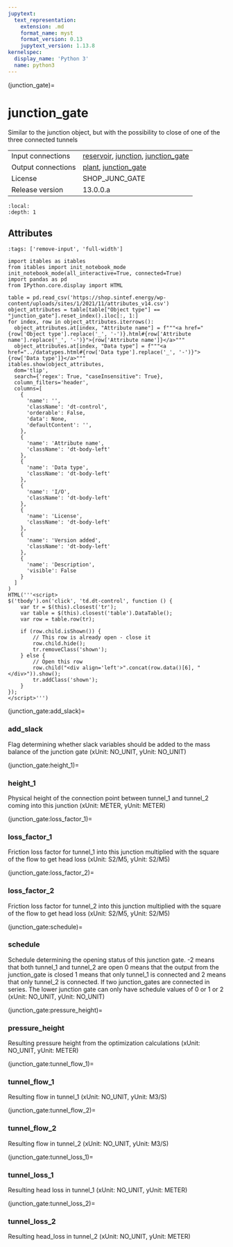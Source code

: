 ```yaml
---
jupytext:
  text_representation:
    extension: .md
    format_name: myst
    format_version: 0.13
    jupytext_version: 1.13.8
kernelspec:
  display_name: 'Python 3'
  name: python3
---
```


(junction_gate)=
# junction_gate
Similar to the junction object, but with the possibility to close of one of the three connected tunnels

|   |   |
|---|---|
|Input connections|<a href="reservoir.html">reservoir</a>, <a href="junction.html">junction</a>, <a href="junction_gate.html">junction_gate</a>|
|Output connections|<a href="plant.html">plant</a>, <a href="junction_gate.html">junction_gate</a>|
|License|SHOP_JUNC_GATE|
|Release version|13.0.0.a|

```{contents}
:local:
:depth: 1
```







## Attributes
```{code-cell} ipython3
:tags: ['remove-input', 'full-width']

import itables as itables
from itables import init_notebook_mode
init_notebook_mode(all_interactive=True, connected=True)
import pandas as pd
from IPython.core.display import HTML

table = pd.read_csv('https://shop.sintef.energy/wp-content/uploads/sites/1/2021/11/attributes_v14.csv')
object_attributes = table[table["Object type"] == "junction_gate"].reset_index().iloc[:, 1:]
for index, row in object_attributes.iterrows():
  object_attributes.at[index, "Attribute name"] = f"""<a href="{row['Object type'].replace('_', '-')}.html#{row['Attribute name'].replace('_', '-')}">{row['Attribute name']}</a>"""
  object_attributes.at[index, "Data type"] = f"""<a href="../datatypes.html#{row['Data type'].replace('_', '-')}">{row['Data type']}</a>"""
itables.show(object_attributes,
  dom='tlip',
  search={'regex': True, "caseInsensitive": True},
  column_filters='header',
  columns=[
    {
      'name': '',
      'className': 'dt-control',
      'orderable': False,
      'data': None,
      'defaultContent': '',
    },
    {
      'name': 'Attribute name',
      'className': 'dt-body-left'
    },
    {
      'name': 'Data type',
      'className': 'dt-body-left'
    },
    {
      'name': 'I/O',
      'className': 'dt-body-left'
    },
    {
      'name': 'License',
      'className': 'dt-body-left'
    },
    {
      'name': 'Version added',
      'className': 'dt-body-left'
    },
    {
      'name': 'Description',
      'visible': False
    }
  ]
)
HTML('''<script>
$('tbody').on('click', 'td.dt-control', function () {
    var tr = $(this).closest('tr');
    var table = $(this).closest('table').DataTable();
    var row = table.row(tr);

    if (row.child.isShown()) {
        // This row is already open - close it
        row.child.hide();
        tr.removeClass('shown');
    } else {
        // Open this row
        row.child("<div align='left'>".concat(row.data()[6], "</div>")).show();
        tr.addClass('shown');
    }
});
</script>''')
```

(junction_gate:add_slack)=
### add_slack
Flag determining whether slack variables should be added to the mass balance of the junction gate (xUnit: NO_UNIT, yUnit: NO_UNIT)


(junction_gate:height_1)=
### height_1
Physical height of the connection point between tunnel_1 and tunnel_2 coming into this junction (xUnit: METER, yUnit: METER)


(junction_gate:loss_factor_1)=
### loss_factor_1
Friction loss factor for tunnel_1 into this junction multiplied with the square of the flow to get head loss (xUnit: S2/M5, yUnit: S2/M5)


(junction_gate:loss_factor_2)=
### loss_factor_2
Friction loss factor for tunnel_2 into this junction multiplied with the square of the flow to get head loss (xUnit: S2/M5, yUnit: S2/M5)


(junction_gate:schedule)=
### schedule
Schedule determining the opening status of this junction gate. -2 means that both tunnel_1 and tunnel_2 are open 0 means that the output from the junction_gate is closed 1 means that only tunnel_1 is connected and 2 means that only tunnel_2 is connected. If two junction_gates are connected in series. The lower junction gate can only have schedule values of 0 or 1 or 2 (xUnit: NO_UNIT, yUnit: NO_UNIT)


(junction_gate:pressure_height)=
### pressure_height
Resulting pressure height from the optimization calculations (xUnit: NO_UNIT, yUnit: METER)


(junction_gate:tunnel_flow_1)=
### tunnel_flow_1
Resulting flow in tunnel_1 (xUnit: NO_UNIT, yUnit: M3/S)


(junction_gate:tunnel_flow_2)=
### tunnel_flow_2
Resulting flow in tunnel_2 (xUnit: NO_UNIT, yUnit: M3/S)


(junction_gate:tunnel_loss_1)=
### tunnel_loss_1
Resulting head loss in tunnel_1 (xUnit: NO_UNIT, yUnit: METER)


(junction_gate:tunnel_loss_2)=
### tunnel_loss_2
Resulting head_loss in tunnel_2 (xUnit: NO_UNIT, yUnit: METER)


